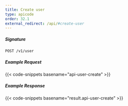 ```yaml
---
title: Create user
type: apicode
order: 32.1
external_redirect: /api/#create-user
---
```


##### Signature
`POST /v1/user`
##### Example Request
{{< code-snippets basename="api-user-create" >}}
##### Example Response
{{< code-snippets basename="result.api-user-create" >}}
